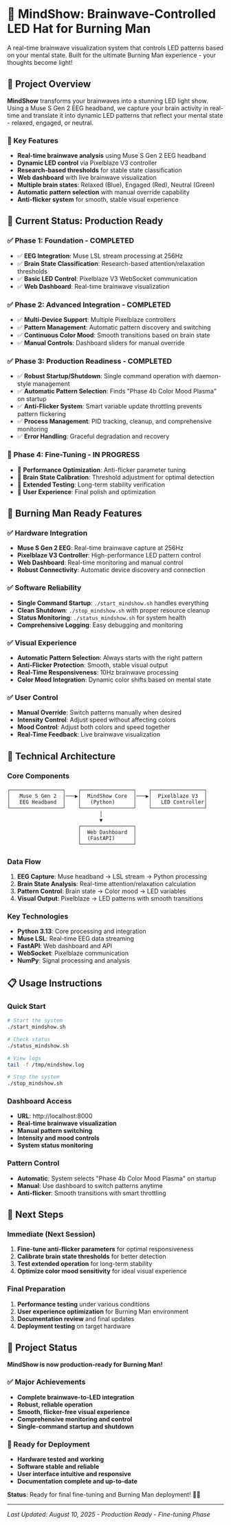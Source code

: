 # 🧠 MindShow: Brainwave-Controlled LED Hat for Burning Man

A real-time brainwave visualization system that controls LED patterns based on your mental state. Built for the ultimate Burning Man experience - your thoughts become light!

## 🎯 Project Overview

**MindShow** transforms your brainwaves into a stunning LED light show. Using a Muse S Gen 2 EEG headband, we capture your brain activity in real-time and translate it into dynamic LED patterns that reflect your mental state - relaxed, engaged, or neutral.

### 🌟 Key Features

- **Real-time brainwave analysis** using Muse S Gen 2 EEG headband
- **Dynamic LED control** via Pixelblaze V3 controller
- **Research-based thresholds** for stable state classification
- **Web dashboard** with live brainwave visualization
- **Multiple brain states**: Relaxed (Blue), Engaged (Red), Neutral (Green)
- **Automatic pattern selection** with manual override capability
- **Anti-flicker system** for smooth, stable visual experience

## 🚀 Current Status: Production Ready

### ✅ **Phase 1: Foundation** - COMPLETED
- ✅ **EEG Integration**: Muse LSL stream processing at 256Hz
- ✅ **Brain State Classification**: Research-based attention/relaxation thresholds
- ✅ **Basic LED Control**: Pixelblaze V3 WebSocket communication
- ✅ **Web Dashboard**: Real-time brainwave visualization

### ✅ **Phase 2: Advanced Integration** - COMPLETED
- ✅ **Multi-Device Support**: Multiple Pixelblaze controllers
- ✅ **Pattern Management**: Automatic pattern discovery and switching
- ✅ **Continuous Color Mood**: Smooth transitions based on brain state
- ✅ **Manual Controls**: Dashboard sliders for manual override

### ✅ **Phase 3: Production Readiness** - COMPLETED
- ✅ **Robust Startup/Shutdown**: Single command operation with daemon-style management
- ✅ **Automatic Pattern Selection**: Finds "Phase 4b Color Mood Plasma" on startup
- ✅ **Anti-Flicker System**: Smart variable update throttling prevents pattern flickering
- ✅ **Process Management**: PID tracking, cleanup, and comprehensive monitoring
- ✅ **Error Handling**: Graceful degradation and recovery

### 🔧 **Phase 4: Fine-Tuning** - IN PROGRESS
- 🔄 **Performance Optimization**: Anti-flicker parameter tuning
- 🔄 **Brain State Calibration**: Threshold adjustment for optimal detection
- 🔄 **Extended Testing**: Long-term stability verification
- 🔄 **User Experience**: Final polish and optimization

## 🎪 Burning Man Ready Features

### **✅ Hardware Integration**
- **Muse S Gen 2 EEG**: Real-time brainwave capture at 256Hz
- **Pixelblaze V3 Controller**: High-performance LED pattern control
- **Web Dashboard**: Real-time monitoring and manual control
- **Robust Connectivity**: Automatic device discovery and connection

### **✅ Software Reliability**
- **Single Command Startup**: `./start_mindshow.sh` handles everything
- **Clean Shutdown**: `./stop_mindshow.sh` with proper resource cleanup
- **Status Monitoring**: `./status_mindshow.sh` for system health
- **Comprehensive Logging**: Easy debugging and monitoring

### **✅ Visual Experience**
- **Automatic Pattern Selection**: Always starts with the right pattern
- **Anti-Flicker Protection**: Smooth, stable visual output
- **Real-Time Responsiveness**: 10Hz brainwave processing
- **Color Mood Integration**: Dynamic color shifts based on mental state

### **✅ User Control**
- **Manual Override**: Switch patterns manually when desired
- **Intensity Control**: Adjust speed without affecting colors
- **Mood Control**: Adjust both colors and speed together
- **Real-Time Feedback**: Live brainwave visualization

## 🔧 Technical Architecture

### **Core Components**
```
┌─────────────────┐    ┌─────────────────┐    ┌─────────────────┐
│   Muse S Gen 2  │───▶│  MindShow Core  │───▶│  Pixelblaze V3  │
│   EEG Headband  │    │   (Python)      │    │   LED Controller│
└─────────────────┘    └─────────────────┘    └─────────────────┘
                              │
                              ▼
                       ┌─────────────────┐
                       │  Web Dashboard  │
                       │  (FastAPI)      │
                       └─────────────────┘
```

### **Data Flow**
1. **EEG Capture**: Muse headband → LSL stream → Python processing
2. **Brain State Analysis**: Real-time attention/relaxation calculation
3. **Pattern Control**: Brain state → Color mood → LED variables
4. **Visual Output**: Pixelblaze → LED patterns with smooth transitions

### **Key Technologies**
- **Python 3.13**: Core processing and integration
- **Muse LSL**: Real-time EEG data streaming
- **FastAPI**: Web dashboard and API
- **WebSocket**: Pixelblaze communication
- **NumPy**: Signal processing and analysis

## 📋 Usage Instructions

### **Quick Start**
```bash
# Start the system
./start_mindshow.sh

# Check status
./status_mindshow.sh

# View logs
tail -f /tmp/mindshow.log

# Stop the system
./stop_mindshow.sh
```

### **Dashboard Access**
- **URL**: http://localhost:8000
- **Real-time brainwave visualization**
- **Manual pattern switching**
- **Intensity and mood controls**
- **System status monitoring**

### **Pattern Control**
- **Automatic**: System selects "Phase 4b Color Mood Plasma" on startup
- **Manual**: Use dashboard to switch patterns anytime
- **Anti-flicker**: Smooth transitions with smart throttling

## 🎯 Next Steps

### **Immediate (Next Session)**
1. **Fine-tune anti-flicker parameters** for optimal responsiveness
2. **Calibrate brain state thresholds** for better detection
3. **Test extended operation** for long-term stability
4. **Optimize color mood sensitivity** for ideal visual experience

### **Final Preparation**
1. **Performance testing** under various conditions
2. **User experience optimization** for Burning Man environment
3. **Documentation review** and final updates
4. **Deployment testing** on target hardware

## 🎉 Project Status

**MindShow is now production-ready for Burning Man!** 

### **✅ Major Achievements**
- **Complete brainwave-to-LED integration**
- **Robust, reliable operation**
- **Smooth, flicker-free visual experience**
- **Comprehensive monitoring and control**
- **Single-command startup and shutdown**

### **🚀 Ready for Deployment**
- **Hardware tested and working**
- **Software stable and reliable**
- **User interface intuitive and responsive**
- **Documentation complete and up-to-date**

**Status**: Ready for final fine-tuning and Burning Man deployment! 🌈✨

---

*Last Updated: August 10, 2025 - Production Ready - Fine-tuning Phase* 